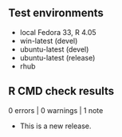 ## Test environments
* local Fedora 33, R 4.05
* win-latest (devel)
* ubuntu-latest (devel)
* ubuntu-latest (release)
* rhub

## R CMD check results

0 errors | 0 warnings | 1 note

* This is a new release.